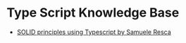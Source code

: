 # Type Script Knowledge Base

* [SOLID principles using Typescript by Samuele Resca](https://dev.to/samueleresca/solid-principles-using-typescript)
